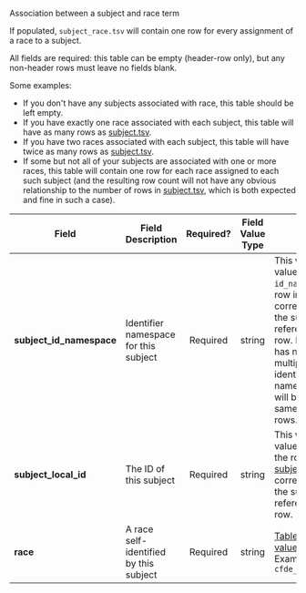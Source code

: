 Association between a subject and race term

If populated, `subject_race.tsv` will contain one row for every assignment of a race to a subject.

All fields are required: this table can be empty (header-row only), but any non-header rows must leave no fields blank.

Some examples:   
- If you don't have any subjects associated with race, this table should be left empty.
- If you have exactly one race associated with each subject, this table will have as many rows as [subject.tsv](./TableInfo:-subject.tsv).
- If you have two races associated with each subject, this table will have twice as many rows as [subject.tsv](./TableInfo:-subject.tsv).
- If some but not all of your subjects are associated with one or more races, this table will contain one row for each race assigned to each such subject (and the resulting row count will not have any obvious relationship to the number of rows in [subject.tsv](./TableInfo:-subject.tsv), which is both expected and fine in such a case).


Field | Field Description | Required? | Field Value Type | Extra Info 
------|-------------------|:-----------:|:-------------:|------------
**subject_id_namespace** | Identifier namespace for this subject  | Required | string | This will be the value of `id_namespace` in the row in [subject.tsv](./TableInfo:-subject.tsv) corresponding to the subject referenced in this row. If your program has not registered multiple CFDE identifier namespaces, this will be exactly the same value for all rows.
**subject_local_id** | The ID of this subject | Required | string | This will be the value of `local_id` in the row in [subject.tsv](./TableInfo:-subject.tsv) corresponding to the subject referenced in this row.
**race** | A race self-identified by this subject | Required | string | [Table of allowed values](https://osf.io/jp492/) <br /> Examples: `cfde_subject_race:0`